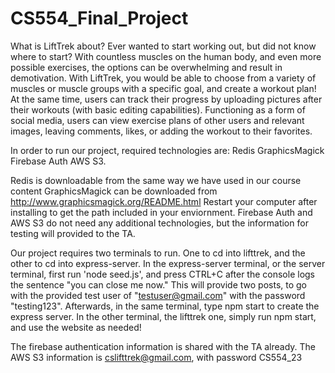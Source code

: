# CS554_Final_Project
What is LiftTrek about? 
Ever wanted to start working out, but did not know where to start? With countless muscles on the human body, and even more possible exercises, the options can be overwhelming and result in demotivation. With LiftTrek, you would be able to choose from a variety of muscles or muscle groups with a specific goal, and create a workout plan! At the same time, users can track their progress by uploading pictures after their workouts (with basic editing capabilities). Functioning as a form of social media, users can view exercise plans of other users and relevant images, leaving comments, likes, or adding the workout to their favorites.

In order to run our project, required technologies are:
    Redis
    GraphicsMagick
    Firebase Auth
    AWS S3.

Redis is downloadable from the same way we have used in our course content
GraphicsMagick can be downloaded from http://www.graphicsmagick.org/README.html
    Restart your computer after installing to get the path included in your enviornment.
Firebase Auth and AWS S3 do not need any additional technologies, but the information for testing will provided to the TA.

Our project requires two terminals to run. One to cd into lifttrek, and the other to cd into express-server.
In the express-server terminal, or the server terminal, first run 'node seed.js', and press CTRL+C after the console logs the sentence "you can close me now." This will provide two posts, to go with the provided test user of "testuser@gmail.com" with the password "testing123".
Afterwards, in the same terminal, type npm start to create the express server. 
In the other terminal, the lifttrek one, simply run npm start, and use the website as needed!

The firebase authentication information is shared with the TA already.
The AWS S3 information is cslifttrek@gmail.com, with password CS554_23
